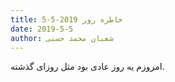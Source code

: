 ```yaml
---
title: خاطره روز 2019-5-5
date: 2019-5-5
author: شعبان محمد حسنی
---
```


امروزم یه روز عادی بود مثل روزای گذشته.